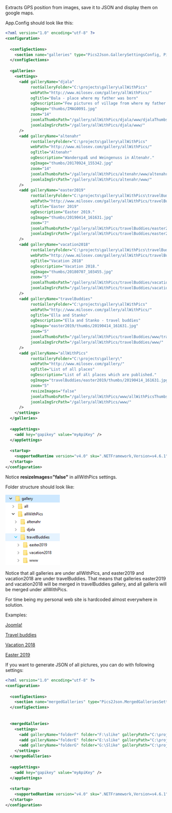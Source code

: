 Extracts GPS position from images, save it to JSON and display them on google maps.

App.Config should look like this:

```xml
<?xml version="1.0" encoding="utf-8" ?>
<configuration>

  <configSections>
    <section name="galleries" type="Pics2Json.GallerySettingsConfig, Pics2Json"></section>
  </configSections>

  <galleries>
    <settings>
      <add galleryName="djala"
           rootGalleryFolder="C:\projects\gallery\allWithPics"
           webPath="http://www.milosev.com/gallery/allWithPics/"
           ogTitle="Đala - place where my father was born"
           ogDescription="Few pictures of village from where my father came."
           ogImage="thumbs/IMAG0091.jpg"
           zoom="14"
           joomlaThumbsPath="/gallery/allWithPics/djala/www/djalaThumbs.json"
           joomlaImgSrcPath="/gallery/allWithPics/djala/www/"
      />
      <add galleryName="altenahr"
           rootGalleryFolder="C:\projects\gallery\allWithPics"
           webPath="http://www.milosev.com/gallery/allWithPics/"
           ogTitle="Altenahr"
           ogDescription="Wanderspaß und Weingenuss in Altenahr."
           ogImage="thumbs/20170924_155342.jpg"
           zoom="14"
           joomlaThumbsPath="/gallery/allWithPics/altenahr/www/altenahrThumbs.json"
           joomlaImgSrcPath="/gallery/allWithPics/altenahr/www/"
      />
      <add galleryName="easter2019"
           rootGalleryFolder="C:\projects\gallery\allWithPics\travelBuddies"
           webPath="http://www.milosev.com/gallery/allWithPics/travelBuddies/"
           ogTitle="Easter 2019"
           ogDescription="Easter 2019."
           ogImage="thumbs/20190414_161631.jpg"
           zoom="7"
           joomlaThumbsPath="/gallery/allWithPics/travelBuddies/easter2019/www/easter2019Thumbs.json"
           joomlaImgSrcPath="/gallery/allWithPics/travelBuddies/easter2019/www/"
      />
      <add galleryName="vacation2018"
           rootGalleryFolder="C:\projects\gallery\allWithPics\travelBuddies"
           webPath="http://www.milosev.com/gallery/allWithPics/travelBuddies/"
           ogTitle="Vacation 2018"
           ogDescription="Vacation 2018."
           ogImage="thumbs/20180707_103455.jpg"
           zoom="5"
           joomlaThumbsPath="/gallery/allWithPics/travelBuddies/vacation2018/www/vacation2018Thumbs.json"
           joomlaImgSrcPath="/gallery/allWithPics/travelBuddies/vacation2018/www/"
      />      
      <add galleryName="travelBuddies"
           rootGalleryFolder="C:\projects\gallery\allWithPics"
           webPath="http://www.milosev.com/gallery/allWithPics/"
           ogTitle="Ella and Stanko"
           ogDescription="Ella and Stanko - travel buddies"
           ogImage="easter2019/thumbs/20190414_161631.jpg"
           zoom="5"
           joomlaThumbsPath="/gallery/allWithPics/travelBuddies/www/travelBuddiesThumbs.json"
           joomlaImgSrcPath="/gallery/allWithPics/travelBuddies/www/"
      />
      <add galleryName="allWithPics"
           rootGalleryFolder="C:\projects\gallery\"
           webPath="http://www.milosev.com/gallery/"
           ogTitle="List of all places"
           ogDescription="List of all places which are published."
           ogImage="travelBuddies/easter2019/thumbs/20190414_161631.jpg"
           zoom="5"
		   resizeImages="false"
           joomlaThumbsPath="/gallery/allWithPics/www/allWithPicsThumbs.json"
           joomlaImgSrcPath="/gallery/allWithPics/www/"
      />
    </settings>
  </galleries>

  <appSettings>
    <add key="gapikey" value="myApiKey" />
  </appSettings>

  <startup>
    <supportedRuntime version="v4.0" sku=".NETFramework,Version=v4.6.1" />
  </startup>
</configuration>
```

Notice **resizeImages="false"** in allWithPics settings.

Folder structure should look like:

![alt text](https://github.com/stanko75/Pics2gMaps/blob/master/folderStructure.png "Folder structure")


Notice that all galleries are under allWithPics, and easter2019 and vacation2018 are under travelBuddies. That means that galleries easter2019 and vacation2018 will be merged in travelBuddies gallery, and all galleris will be merged under allWithPics.

For time being my personal web site is hardcoded almost everywhere in solution.

Examples: 

[Joomla!](http://milosev.com/2015-01-23-20-08-55/gallery)

[Travel buddies](http://milosev.com/gallery/allWithPics/travelBuddies/www/index.html)

[Vacation 2018](http://milosev.com/gallery/allWithPics/travelBuddies/vacation2018/www/index.html)

[Easter 2019](http://milosev.com/2015-01-23-20-08-55/gallery/easter-2019)

If you want to generate JSON of all pictures, you can do with following settings:

```xml
<?xml version="1.0" encoding="utf-8" ?>
<configuration>

  <configSections>
    <section name="mergedGalleries" type="Pics2Json.MergedGalleriesSettingsConfig, Pics2Json"></section>
  </configSections>

 
  <mergedGalleries>
    <settings>
      <add galleryName="folderF" folder="F:\slike" galleryPath="C:\projects\gallery\folderF" />
      <add galleryName="folderE" folder="E:\slike" galleryPath="C:\projects\gallery\folderE" />
      <add galleryName="folderG" folder="G:\Slike" galleryPath="C:\projects\gallery\folderG" />
    </settings>
  </mergedGalleries>

  <appSettings>
    <add key="gapikey" value="myApiKey" />
  </appSettings>

  <startup>
    <supportedRuntime version="v4.0" sku=".NETFramework,Version=v4.6.1" />
  </startup>
</configuration>
```

